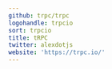 ```yaml
---
github: trpc/trpc
logohandle: trpcio
sort: trpcio
title: tRPC
twitter: alexdotjs
website: 'https://trpc.io/'
---
```

